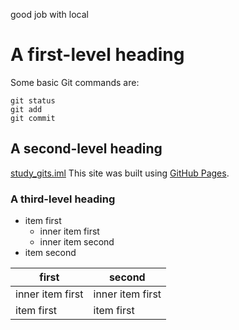 good job with local
# A first-level heading
Some basic Git commands are:
```
git status
git add
git commit
```
## A second-level heading
[study_gits.iml](./study_gits.iml)
This site was built using [GitHub Pages](https://pages.github.com/).


### A third-level heading
- item first
   - inner item first
   - inner item second   
- item second

| first | second |
| -- | -- |
|inner item first|inner item first|
| item first| item first|



  
